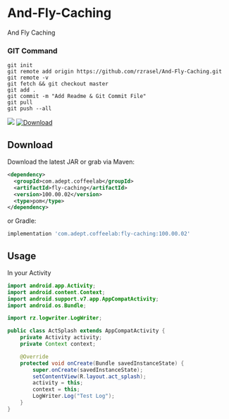 # And-Fly-Caching
And Fly Caching

### GIT Command
```git_command
git init
git remote add origin https://github.com/rzrasel/And-Fly-Caching.git
git remote -v
git fetch && git checkout master
git add .
git commit -m "Add Readme & Git Commit File"
git pull
git push --all
```

<a href='https://bintray.com/rzrasel/CommonLibraries/and-fly-caching?source=watch' alt='Get automatic notifications about new "and-fly-caching" versions'><img src='https://www.bintray.com/docs/images/bintray_badge_color.png'></a>
[ ![Download](https://api.bintray.com/packages/rzrasel/CommonLibraries/and-fly-caching/images/download.svg) ](https://bintray.com/rzrasel/CommonLibraries/and-fly-caching/_latestVersion)

Download
--------

Download the latest JAR or grab via Maven:
```xml
<dependency>
  <groupId>com.adept.coffeelab</groupId>
  <artifactId>fly-caching</artifactId>
  <version>100.00.02</version>
  <type>pom</type>
</dependency>
```
or Gradle:
```groovy
implementation 'com.adept.coffeelab:fly-caching:100.00.02'
```

Usage
-----

In your Activity

```java
import android.app.Activity;
import android.content.Context;
import android.support.v7.app.AppCompatActivity;
import android.os.Bundle;

import rz.logwriter.LogWriter;

public class ActSplash extends AppCompatActivity {
    private Activity activity;
    private Context context;

    @Override
    protected void onCreate(Bundle savedInstanceState) {
        super.onCreate(savedInstanceState);
        setContentView(R.layout.act_splash);
        activity = this;
        context = this;
        LogWriter.Log("Test Log");
    }
}
```